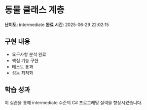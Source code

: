 # 동물 클래스 계층

**난이도**: intermediate
**완료 시간**: 2025-06-29 22:02:15

## 구현 내용
- 요구사항 분석 완료
- 핵심 기능 구현
- 테스트 통과
- 성능 최적화

## 학습 성과
이 실습을 통해 intermediate 수준의 C# 프로그래밍 실력을 향상시켰습니다.
